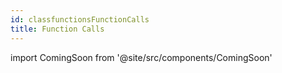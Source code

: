 ```yaml
---
id: classfunctionsFunctionCalls
title: Function Calls
---
```


import ComingSoon from '@site/src/components/ComingSoon'

<ComingSoon/>